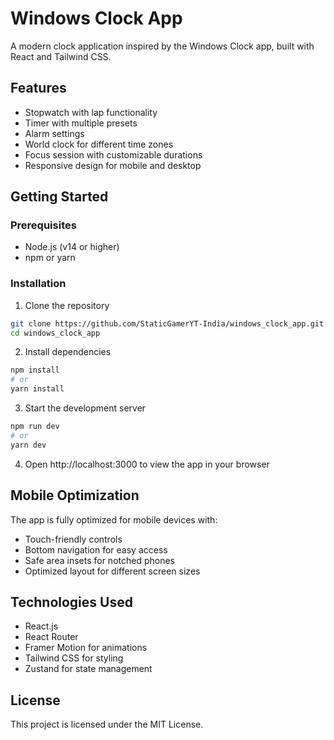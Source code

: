 # Windows Clock App

A modern clock application inspired by the Windows Clock app, built with React and Tailwind CSS.

## Features

- Stopwatch with lap functionality
- Timer with multiple presets
- Alarm settings
- World clock for different time zones
- Focus session with customizable durations
- Responsive design for mobile and desktop

## Getting Started

### Prerequisites

- Node.js (v14 or higher)
- npm or yarn

### Installation

1. Clone the repository
```bash
git clone https://github.com/StaticGamerYT-India/windows_clock_app.git
cd windows_clock_app
```

2. Install dependencies
```bash
npm install
# or
yarn install
```

3. Start the development server
```bash
npm run dev
# or
yarn dev
```

4. Open http://localhost:3000 to view the app in your browser

## Mobile Optimization

The app is fully optimized for mobile devices with:
- Touch-friendly controls
- Bottom navigation for easy access
- Safe area insets for notched phones
- Optimized layout for different screen sizes

## Technologies Used

- React.js
- React Router
- Framer Motion for animations
- Tailwind CSS for styling
- Zustand for state management

## License

This project is licensed under the MIT License.
